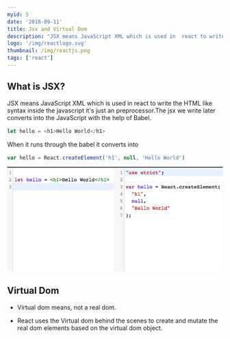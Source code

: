 ```yaml
---
myid: 5
date: '2018-09-11'
title: Jsx and Virtual Dom
description: "JSX means JavaScript XML which is used in  react to write the HTML like syntax inside the javascript it's just an preprocessor.The jsx we write later converts into the JavaScript with the help of Babel"
logo: '/img/reactlogo.svg'
thumbnail: /img/reactjs.png
tags: ['react']
---
```


## What is JSX?

JSX means JavaScript XML which is used in react to write the HTML like syntax inside the
javascript it's just an preprocessor.The jsx we write later converts into the JavaScript with the
help of Babel.

```javascript
let hello = <h1>Hello World</h1>
```

When it runs through the babel it converts into

```javascript
var hello = React.createElement('h1', null, 'Hello World')
```

![jsx to react transpiling](./jsxe.png)

## Virtual Dom

- Virtual dom means, not a real dom.

- React uses the Virtual dom behind the scenes to create and mutate the real dom elements based on the virtual dom object.
